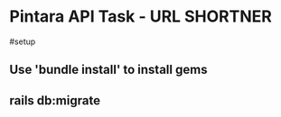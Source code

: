 # Pintara API Task - URL SHORTNER

#setup

## Use 'bundle install' to install gems 
## rails db:migrate
